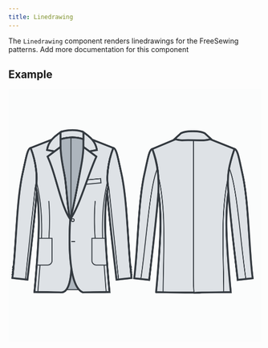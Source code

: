 ```yaml
---
title: Linedrawing
---
```


The `Linedrawing` component renders linedrawings for the FreeSewing patterns.<Fixme> Add more documentation for this component </Fixme>

## Example

![Screenshot of the component](example.png)

